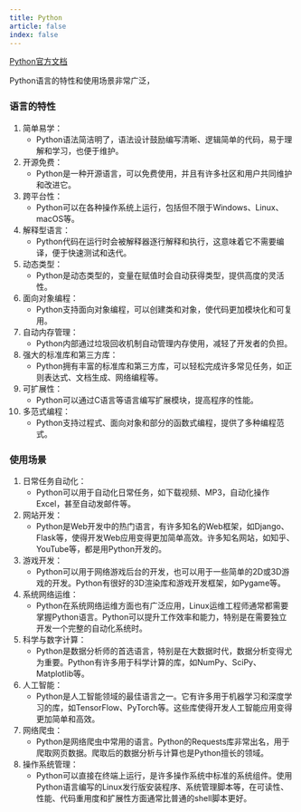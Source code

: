 ```yaml
---
title: Python
article: false
index: false
---
```

<a href="/project/python-3.13-docs-html/index.html">Python官方文档</a>

Python语言的特性和使用场景非常广泛，

### 语言的特性

1. 简单易学：
   - Python语法简洁明了，语法设计鼓励编写清晰、逻辑简单的代码，易于理解和学习，也便于维护。
2. 开源免费：
   - Python是一种开源语言，可以免费使用，并且有许多社区和用户共同维护和改进它。
3. 跨平台性：
   - Python可以在各种操作系统上运行，包括但不限于Windows、Linux、macOS等。
4. 解释型语言：
   - Python代码在运行时会被解释器逐行解释和执行，这意味着它不需要编译，便于快速测试和迭代。
5. 动态类型：
   - Python是动态类型的，变量在赋值时会自动获得类型，提供高度的灵活性。
6. 面向对象编程：
   - Python支持面向对象编程，可以创建类和对象，使代码更加模块化和可复用。
7. 自动内存管理：
   - Python内部通过垃圾回收机制自动管理内存使用，减轻了开发者的负担。
8. 强大的标准库和第三方库：
   - Python拥有丰富的标准库和第三方库，可以轻松完成许多常见任务，如正则表达式、文档生成、网络编程等。
9. 可扩展性：
   - Python可以通过C语言等语言编写扩展模块，提高程序的性能。
10. 多范式编程：
    - Python支持过程式、面向对象和部分的函数式编程，提供了多种编程范式。

### 使用场景

1. 日常任务自动化：
   - Python可以用于自动化日常任务，如下载视频、MP3，自动化操作Excel，甚至自动发邮件等。
2. 网站开发：
   - Python是Web开发中的热门语言，有许多知名的Web框架，如Django、Flask等，使得开发Web应用变得更加简单高效。许多知名网站，如知乎、YouTube等，都是用Python开发的。
3. 游戏开发：
   - Python可以用于网络游戏后台的开发，也可以用于一些简单的2D或3D游戏的开发。Python有很好的3D渲染库和游戏开发框架，如Pygame等。
4. 系统网络运维：
   - Python在系统网络运维方面也有广泛应用，Linux运维工程师通常都需要掌握Python语言。Python可以提升工作效率和能力，特别是在需要独立开发一个完整的自动化系统时。
5. 科学与数字计算：
   - Python是数据分析师的首选语言，特别是在大数据时代，数据分析变得尤为重要。Python有许多用于科学计算的库，如NumPy、SciPy、Matplotlib等。
6. 人工智能：
   - Python是人工智能领域的最佳语言之一。它有许多用于机器学习和深度学习的库，如TensorFlow、PyTorch等。这些库使得开发人工智能应用变得更加简单和高效。
7. 网络爬虫：
   - Python是网络爬虫中常用的语言。Python的Requests库非常出名，用于爬取网页数据。爬取后的数据分析与计算也是Python擅长的领域。
8. 操作系统管理：
   - Python可以直接在终端上运行，是许多操作系统中标准的系统组件。使用Python语言编写的Linux发行版安装程序、系统管理脚本等，在可读性、性能、代码重用度和扩展性方面通常比普通的shell脚本更好。

